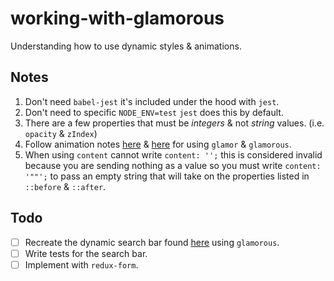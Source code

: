 # working-with-glamorous

Understanding how to use dynamic styles &amp; animations.

## Notes

1. Don't need `babel-jest` it's included under the hood with `jest`.
1. Don't need to specific `NODE_ENV=test` `jest` does this by default.
1. There are a few properties that must be _integers_ & not _string_ values. (i.e. `opacity` & `zIndex`)
1. Follow animation notes [here](https://github.com/paypal/glamorous#example-style-objects) & [here](https://github.com/threepointone/glamor/blob/master/docs/howto.md#animations) for using `glamor` & `glamorous`.
1. When using `content` cannot write `content: '';` this is considered invalid because you are sending nothing as a value so you must write `content: '""';` to pass an empty string that will take on the properties listed in `::before` & `::after`.

## Todo

- [ ] Recreate the dynamic search bar found [here](http://icanbecreative.com/article/css3-animated-search-box) using `glamorous`.
- [ ] Write tests for the search bar.
- [ ] Implement with `redux-form`.